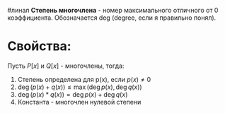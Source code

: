 #линал 
**Степень многочлена** - номер максимального отличного от 0 коэффициента. Обозначается deg (degree, если я правильно понял).
# Свойства:
Пусть $P[x]$ и $Q[x]$ - многочлены, тогда:
1. Степень определена для p(x), если $p(x) \neq 0$
2. $\deg(p(x) + q(x)) \leq \max(\deg p(x), \deg q(x))$
3. $\deg(p(x) * q(x)) = \deg p(x) + \deg q(x)$
4. Константа - многочлен нулевой степени